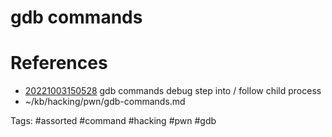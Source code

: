 # gdb commands

# References
- [20221003150528](/zet/20221003150528/README.md) gdb commands debug step into / follow child process
- ~/kb/hacking/pwn/gdb-commands.md

Tags:
    #assorted #command #hacking #pwn #gdb
